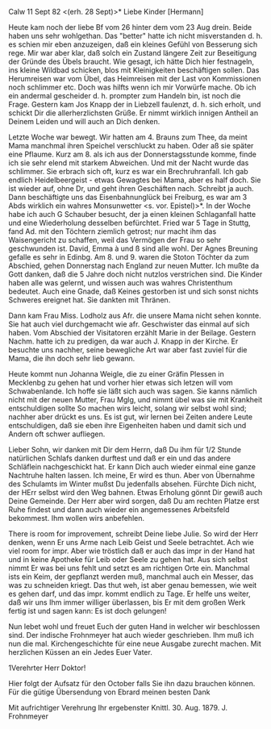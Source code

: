  Calw 11 Sept 82
 <(erh. 28 Sept)>*
Liebe Kinder [Hermann]

Heute kam noch der liebe Bf vom 26 hinter dem vom 23 Aug drein. Beide haben uns sehr wohlgethan. Das "better" hatte ich nicht misverstanden d. h. es schien mir eben anzuzeigen, daß ein kleines Gefühl von Besserung sich rege. Mir war aber klar, daß solch ein Zustand längere Zeit zur Beseitigung der Gründe des Übels braucht. Wie gesagt, ich hätte Dich hier festnageln, ins kleine Wildbad schicken, blos mit Kleinigkeiten beschäftigen sollen. Das Herumreisen war vom Übel, das Heimreisen mit der Last von Kommissionen noch schlimmer etc. Doch was hilfts wenn ich mir Vorwürfe mache. Ob ich ein andermal gescheider d. h. prompter zum Handeln bin, ist noch die Frage. 
Gestern kam Jos Knapp der in Liebzell faulenzt, d. h. sich erholt, und schickt Dir die allerherzlichsten Grüße. Er nimmt wirklich innigen Antheil an Deinem Leiden und will auch an Dich denken.

Letzte Woche war bewegt. Wir hatten am 4. Brauns zum Thee, da meint Mama manchmal ihren Speichel verschluckt zu haben. Oder aß sie später eine Pflaume. Kurz am 8. als ich aus der Donnerstagsstunde komme, finde ich sie sehr elend mit starkem Abweichen. Und mit der Nacht wurde das schlimmer. Sie erbrach sich oft, kurz es war ein Brechruhranfall. Ich gab endlich Heidelbeergeist - etwas Gewagtes bei Mama, aber es half doch. Sie ist wieder auf, ohne Dr, und geht ihren Geschäften nach. Schreibt ja auch. 
Dann beschäftigte uns das Eisenbahnunglück bei Freiburg, es war am 3 Abds wirklich ein wahres Monsunwetter <s. vor. Epistel)>*. In der Woche habe ich auch G Schauber besucht, der ja einen kleinen Schlaganfall hatte und eine Wiederholung desselben befürchtet. Fried war 5 Tage in Stuttg, fand Ad. mit den Töchtern ziemlich getrost; nur macht ihm das Waisengericht zu schaffen, weil das Vermögen der Frau so sehr geschwunden ist. David, Emma à und ß sind alle wohl. Der Agnes Breuning gefalle es sehr in Edinbg. 
Am 8. und 9. waren die Stoton Töchter da zum Abschied, gehen Donnerstag nach England zur neuen Mutter. Ich mußte da Gott danken, daß die 5 Jahre doch nicht nutzlos verstrichen sind. Die Kinder haben alle was gelernt, und wissen auch was wahres Christenthum bedeutet. Auch eine Gnade, daß Keines gestorben ist und sich sonst nichts Schweres ereignet hat. Sie dankten mit Thränen.

Dann kam Frau Miss. Lodholz aus Afr. die unsere Mama nicht sehen konnte. Sie hat auch viel durchgemacht wie afr. Geschwister das einmal auf sich haben. Vom Abschied der Visitatoren erzählt Marie in der Beilage. 
Gestern Nachm. hatte ich zu predigen, da war auch J. Knapp in der Kirche. Er besuchte uns nachher, seine bewegliche Art war aber fast zuviel für die Mama, die ihn doch sehr lieb gewann.

Heute kommt nun Johanna Weigle, die zu einer Gräfin Plessen in Mecklenbg zu gehen hat und vorher hier etwas sich letzen will vom Schwabenlande. Ich hoffe sie läßt sich auch was sagen. Sie kanns nämlich nicht mit der neuen Mutter, Frau Mglg, und nimmt übel was sie mit Krankheit entschuldigen sollte So machen wirs leicht, solang wir selbst wohl sind; nachher aber drückt es uns. Es ist gut, wir lernen bei Zeiten andere Leute entschuldigen, daß sie eben ihre Eigenheiten haben und damit sich und Andern oft schwer aufliegen.

Lieber Sohn, wir danken mit Dir dem Herrn, daß Du ihm für 1/2 Stunde natürlichen Schlafs danken durftest und daß er ein und das andere Schläflein nachgeschickt hat. Er kann Dich auch wieder einmal eine ganze Nachtruhe halten lassen. Ich meine, Er wird es thun. Aber von Übernahme des Schulamts im Winter mußst Du jedenfalls absehen. Fürchte Dich nicht, der HErr selbst wird den Weg bahnen. Etwas Erholung gönnt Dir gewiß auch Deine Gemeinde. Der Herr aber wird sorgen, daß Du am rechten Platze erst Ruhe findest und dann auch wieder ein angemessenes Arbeitsfeld bekommest. Ihm wollen wirs anbefehlen.

There is room for improvement, schreibt Deine liebe Julie. So wird der Herr denken, wenn Er uns Arme nach Leib Geist und Seele betrachtet. Ach wie viel room for impr. Aber wie tröstlich daß er auch das impr in der Hand hat und in keine Apotheke für Leib oder Seele zu gehen hat. Aus sich selbst nimmt Er was bei uns fehlt und setzt es am richtigen Orte ein. Manchmal ists ein Keim, der gepflanzt werden muß, manchmal auch ein Messer, das was zu schneiden kriegt. Das thut weh, ist aber genau bemessen, wie weit es gehen darf, und das impr. kommt endlich zu Tage. Er helfe uns weiter, daß wir uns Ihm immer williger überlassen, bis Er mit dem großen Werk fertig ist und sagen kann: Es ist doch gelungen!

Nun lebet wohl und freuet Euch der guten Hand in welcher wir beschlossen sind. Der indische Frohnmeyer hat auch wieder geschrieben. Ihm muß ich nun die mal. Kirchengeschichte für eine neue Ausgabe zurecht machen. 
Mit herzlichen Küssen an ein Jedes
 Euer Vater.



1Verehrter Herr Doktor!

Hier folgt der Aufsatz für den October falls Sie ihn dazu brauchen können. Für die gütige Übersendung von Ebrard meinen besten Dank

 Mit aufrichtiger Verehrung
 Ihr ergebenster
Knittl. 30. Aug. 1879. J. Frohnmeyer
